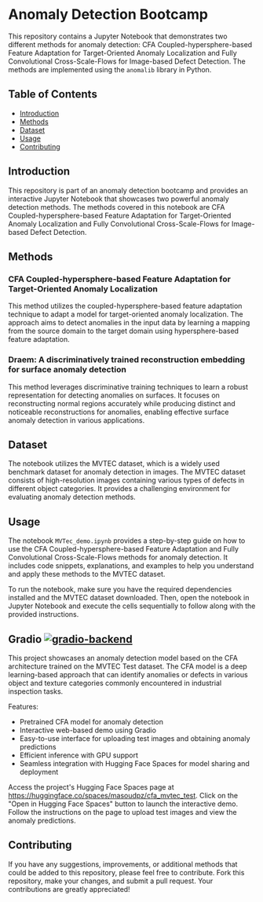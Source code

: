 
# Anomaly Detection Bootcamp

This repository contains a Jupyter Notebook that demonstrates two different methods for anomaly detection: CFA Coupled-hypersphere-based Feature Adaptation for Target-Oriented Anomaly Localization and Fully Convolutional Cross-Scale-Flows for Image-based Defect Detection. The methods are implemented using the `anomalib` library in Python.

## Table of Contents

- [Introduction](#introduction)
- [Methods](#methods)
- [Dataset](#dataset)
- [Usage](#usage)
- [Contributing](#contributing)

## Introduction

This repository is part of an anomaly detection bootcamp and provides an interactive Jupyter Notebook that showcases two powerful anomaly detection methods. The methods covered in this notebook are CFA Coupled-hypersphere-based Feature Adaptation for Target-Oriented Anomaly Localization and Fully Convolutional Cross-Scale-Flows for Image-based Defect Detection.

## Methods

### CFA Coupled-hypersphere-based Feature Adaptation for Target-Oriented Anomaly Localization

This method utilizes the coupled-hypersphere-based feature adaptation technique to adapt a model for target-oriented anomaly localization. The approach aims to detect anomalies in the input data by learning a mapping from the source domain to the target domain using hypersphere-based feature adaptation.

### Draem: A discriminatively trained reconstruction embedding for surface anomaly detection

This method leverages discriminative training techniques to learn a robust representation for detecting anomalies on surfaces. It focuses on reconstructing normal regions accurately while producing distinct and noticeable reconstructions for anomalies, enabling effective surface anomaly detection in various applications.

## Dataset

The notebook utilizes the MVTEC dataset, which is a widely used benchmark dataset for anomaly detection in images. The MVTEC dataset consists of high-resolution images containing various types of defects in different object categories. It provides a challenging environment for evaluating anomaly detection methods.

## Usage

The notebook `MVTec_demo.ipynb` provides a step-by-step guide on how to use the CFA Coupled-hypersphere-based Feature Adaptation and Fully Convolutional Cross-Scale-Flows methods for anomaly detection. It includes code snippets, explanations, and examples to help you understand and apply these methods to the MVTEC dataset.

To run the notebook, make sure you have the required dependencies installed and the MVTEC dataset downloaded. Then, open the notebook in Jupyter Notebook and execute the cells sequentially to follow along with the provided instructions.

## Gradio [![gradio-backend](https://github.com/gradio-app/gradio/actions/workflows/backend.yml/badge.svg)](https://huggingface.co/spaces/masoudpz/cfa_mvtec_test)
This project showcases an anomaly detection model based on the CFA architecture trained on the MVTEC Test dataset. The CFA model is a deep learning-based approach that can identify anomalies or defects in various object and texture categories commonly encountered in industrial inspection tasks.

Features:
- Pretrained CFA model for anomaly detection
- Interactive web-based demo using Gradio
- Easy-to-use interface for uploading test images and obtaining anomaly predictions
- Efficient inference with GPU support
- Seamless integration with Hugging Face Spaces for model sharing and deployment
  
Access the project's Hugging Face Spaces page at https://huggingface.co/spaces/masoudpz/cfa_mvtec_test.
Click on the "Open in Hugging Face Spaces" button to launch the interactive demo.
Follow the instructions on the page to upload test images and view the anomaly predictions.

## Contributing

If you have any suggestions, improvements, or additional methods that could be added to this repository, please feel free to contribute. Fork this repository, make your changes, and submit a pull request. Your contributions are greatly appreciated!
